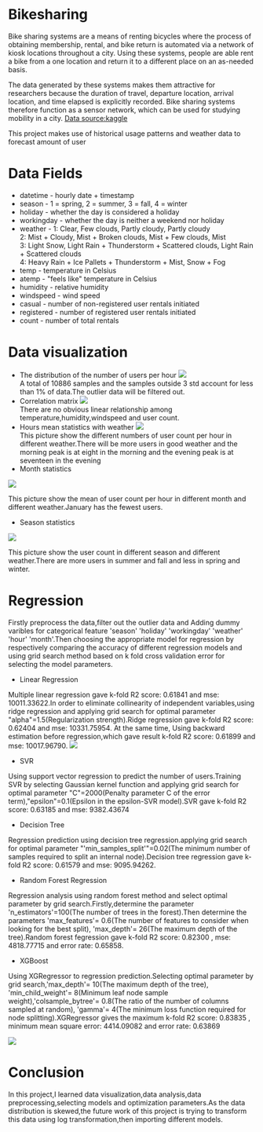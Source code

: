# Bikesharing
Bike sharing systems are a means of renting bicycles where the process of obtaining membership, rental, and bike return is automated via a network of kiosk locations throughout a city. Using these systems, people are able rent a bike from a one location and return it to a different place on an as-needed basis. 

The data generated by these systems makes them attractive for researchers because the duration of travel, departure location, arrival location, and time elapsed is explicitly recorded. Bike sharing systems therefore function as a sensor network, which can be used for studying mobility in a city. [Data source:kaggle](https://www.kaggle.com/c/bike-sharing-demand/data)

This project makes use of  historical usage patterns and weather data to forecast amount of user

# Data Fields
* datetime - hourly date + timestamp 
* season -  1 = spring, 2 = summer, 3 = fall, 4 = winter 
* holiday - whether the day is considered a holiday
* workingday - whether the day is neither a weekend nor holiday
* weather - 1: Clear, Few clouds, Partly cloudy, Partly cloudy 
<br>2: Mist + Cloudy, Mist + Broken clouds, Mist + Few clouds, Mist 
<br>3: Light Snow, Light Rain + Thunderstorm + Scattered clouds, Light Rain + Scattered clouds 
<br>4: Heavy Rain + Ice Pallets + Thunderstorm + Mist, Snow + Fog 
* temp - temperature in Celsius
* atemp - "feels like" temperature in Celsius
* humidity - relative humidity
* windspeed - wind speed
* casual - number of non-registered user rentals initiated
* registered - number of registered user rentals initiated
* count - number of total rentals

# Data visualization
* The distribution of the number of users per hour
![](https://github.com/suangzi123/bikesharing/blob/master/images/Count_distribution.png)<br>
A total of 10886 samples and the samples outside 3 std account for less than 1% of data.The outlier data will be filtered out.
* Correlation matrix
![](https://github.com/suangzi123/bikesharing/blob/master/images/Correlation_matrix.png)<br>
There are no obvious linear relationship among temperature,humidity,windspeed and user count.
* Hours mean statistics with weather
![](https://github.com/suangzi123/bikesharing/blob/master/images/Hour_statistics.png)<br>
 This picture show the different numbers of user count per hour in different weather.There will be more users in good weather and the morning peak is at eight in the morning and the evening peak is at seventeen in the evening
 * Month statistics
 
 ![](https://github.com/suangzi123/bikesharing/blob/master/images/Month_statistics.png)
 
 This picture show the mean of user count per hour in different month and different weather.January has the fewest users.
 
 * Season statistics
 
 ![](https://github.com/suangzi123/bikesharing/blob/master/images/Season_statistics.png)
 
  This picture show the user count in different season and different weather.There are more users in summer and fall and less in spring and winter.
  
  # Regression
  Firstly preprocess the data,filter out the outlier data and Adding dummy varibles for categorical feature 'season' 'holiday' 'workingday' 'weather' 'hour' 'month'.Then choosing the appropriate model for regression by respectively comparing the accuracy of different regression models and using grid search method based on k fold cross validation error for selecting the model parameters.
  
  * Linear Regression
  
  Multiple linear regression gave k-fold R2 score: 0.61841 and mse: 10011.33622.In order to eliminate collinearity of independent variables,using ridge regression and applying grid search for optimal parameter "alpha"=1.5(Regularization strength).Ridge regression gave k-fold R2 score: 0.62404 and mse: 10331.75954. At the same time, Using backward estimation before regression,which gave result  k-fold R2 score: 0.61899 and mse: 10017.96790.
  ![](https://github.com/suangzi123/bikesharing/blob/master/images/Linear_Regression_predicted_result.png)
  
  * SVR
  
  Using support vector regression to predict the number of users.Training SVR by selecting Gaussian kernel function and applying grid search for optimal parameter "C"=2000(Penalty parameter C of the error term),"epsilon"=0.1(Epsilon in the epsilon-SVR model).SVR gave k-fold R2 score: 0.63185 and mse: 9382.43674
  
  * Decision Tree
  
  Regression prediction using decision tree regression.applying grid search for optimal parameter "'min_samples_split'"=0.02(The minimum number of samples required to split an internal node).Decision tree regression gave k-fold R2 score: 0.61579 and mse: 9095.94262.
  
  * Random Forest Regression
  
 Regression analysis using random forest method and select optimal parameter by grid search.Firstly,determine the parameter 'n_estimators'=100(The number of trees in the forest).Then determine the parameters 'max_features'= 0.6(The number of features to consider when looking for the best split), 'max_depth'= 26(The maximum depth of the tree).Random forest fegression gave k-fold R2 score: 0.82300 , mse: 4818.77715 and error rate: 0.65858.
  
  * XGBoost 
  
  Using XGRegressor to regression prediction.Selecting optimal parameter by grid search,'max_depth'= 10(The maximum depth of the tree), 'min_child_weight'= 8(Minimum leaf node sample weight),'colsample_bytree'= 0.8(The ratio of the number of columns sampled at random), 'gamma'= 4(The minimum loss function required for node splitting).XGRegressor gives the maximum  k-fold R2 score:  0.83835 , minimum mean square error: 4414.09082 and error rate: 0.63869
  
  ![](https://github.com/suangzi123/bikesharing/blob/master/images/XGBoost_Regression_predicted_result.png)
  
  # Conclusion
  In this project,I learned data visualization,data analysis,data preprocessing,selecting models and optimization parameters.As the data  distribution is skewed,the future work of this project is trying to transform this data using log transformation,then importing different models.
